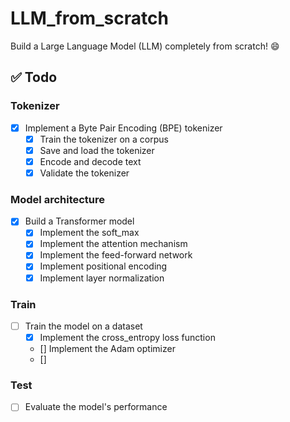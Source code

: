 # LLM_from_scratch

Build a Large Language Model (LLM) completely from scratch! 😄

## ✅ Todo

### Tokenizer
- [x] Implement a Byte Pair Encoding (BPE) tokenizer  
  - [x] Train the tokenizer on a corpus  
  - [x] Save and load the tokenizer  
  - [x] Encode and decode text  
  - [x] Validate the tokenizer  

### Model architecture
- [x] Build a Transformer model  
  - [x] Implement the soft_max
  - [x] Implement the attention mechanism  
  - [x] Implement the feed-forward network  
  - [x] Implement positional encoding  
  - [x] Implement layer normalization  

### Train
- [ ] Train the model on a dataset 
  - [x] Implement the cross_entropy loss function
  - [] Implement the Adam optimizer
  - [] 

### Test
- [ ] Evaluate the model's performance